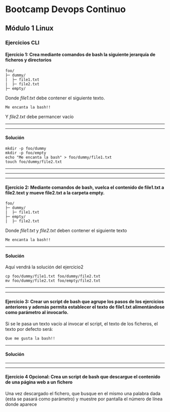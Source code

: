 # Bootcamp Devops Continuo
## Módulo 1 Linux
### Ejercicios CLI

#### **Ejercicio 1: Crea mediante comandos de bash la siguiente jerarquía de ficheros y directorios**

~~~
foo/
├─ dummy/
|  ├─ file1.txt
|  ├─ file2.txt
├─ empty/
~~~

Donde _file1.txt_ debe contener el siguiente texto.
~~~
Me encanta la bash!!
~~~
Y _file2.txt_ debe permancer vacío

---
---

#### **Solución**
~~~
mkdir -p foo/dummy
mkdir -p foo/empty
echo "Me encanta la bash" > foo/dummy/file1.txt
touch foo/dummy/file2.txt
~~~

---
---
---
#### **Ejercicio 2: Mediante comandos de bash, vuelca el contenido de file1.txt a file2.text y mueve file2.txt a la carpeta empty.**
~~~
foo/
├─ dummy/
|  ├─ file1.txt
├─ empty/
|  ├─ file2.txt
~~~
Donde *file1.txt* y *file2.txt* deben contener el siguiente texto
~~~
Me encanta la bash!!
~~~
---
#### **Solución**
Aquí vendrá la solución del ejercicio2
~~~
cp foo/dummy/file1.txt foo/dummy/file2.txt
mv foo/dummy/file2.txt foo/empty/file2.txt
~~~
---
---

#### **Ejercicio 3: Crear un script de bash que agrupe los pasos de los ejercicios anteriores y además permita establecer el texto de file1.txt alimentándose como parámetro al invocarlo.**
Si se le pasa un texto vacío al invocar el script, el texto de los ficheros, el texto por defecto será:
~~~
Que me gusta la bash!!
~~~
---
#### Solución
---
---
#### **Ejercicio 4 Opcional: Crea un script de bash que descargue el contenido de una página web a un fichero**
Una vez descargado el fichero, que busque en el mismo una palabra dada (esta se pasará como parámetro) y muestre por pantalla el número de línea donde aparece